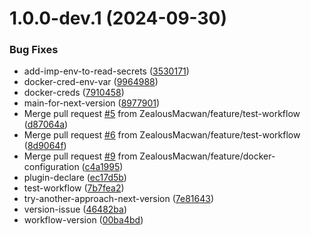 # 1.0.0-dev.1 (2024-09-30)


### Bug Fixes

* add-imp-env-to-read-secrets ([3530171](https://github.com/ZealousMacwan/demo-cicd-client/commit/3530171ada1ef6a131052497ac74d1cd3432dc96))
* docker-cred-env-var ([9964988](https://github.com/ZealousMacwan/demo-cicd-client/commit/9964988cc10dd1be95e16a61d8544f0ee52ee7e1))
* docker-creds ([7910458](https://github.com/ZealousMacwan/demo-cicd-client/commit/791045837c4d894084495df90a10781cf90678bb))
* main-for-next-version ([8977901](https://github.com/ZealousMacwan/demo-cicd-client/commit/897790124af1d04a401908fa2fea6c772a12cbaf))
* Merge pull request [#5](https://github.com/ZealousMacwan/demo-cicd-client/issues/5) from ZealousMacwan/feature/test-workflow ([d87064a](https://github.com/ZealousMacwan/demo-cicd-client/commit/d87064af9dde3468bf2395e2a4ba9b92659e9705))
* Merge pull request [#6](https://github.com/ZealousMacwan/demo-cicd-client/issues/6) from ZealousMacwan/feature/test-workflow ([8d9064f](https://github.com/ZealousMacwan/demo-cicd-client/commit/8d9064f1aa6bb5caa08e1dfecc98a77101f986e4))
* Merge pull request [#9](https://github.com/ZealousMacwan/demo-cicd-client/issues/9) from ZealousMacwan/feature/docker-configuration ([c4a1995](https://github.com/ZealousMacwan/demo-cicd-client/commit/c4a1995139468da70943d5de766961ce4b5446c0))
* plugin-declare ([ec17d5b](https://github.com/ZealousMacwan/demo-cicd-client/commit/ec17d5ba25e3ece3c435f7a2fa6061397091777e))
* test-workflow ([7b7fea2](https://github.com/ZealousMacwan/demo-cicd-client/commit/7b7fea245b00f905b9ad968957f116f9a773c8cd))
* try-another-approach-next-version ([7e81643](https://github.com/ZealousMacwan/demo-cicd-client/commit/7e8164324b1dd1d37d0fc421ae5f466dea4097fa))
* version-issue ([46482ba](https://github.com/ZealousMacwan/demo-cicd-client/commit/46482ba44dc66dd5f8f608f8080b4887ef054d56))
* workflow-version ([00ba4bd](https://github.com/ZealousMacwan/demo-cicd-client/commit/00ba4bdf525e312e243ec558f0e9ef5161ca59f7))
